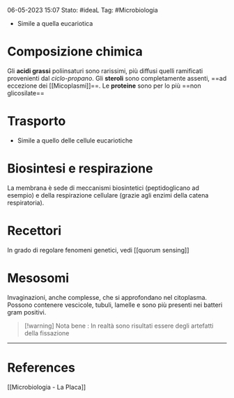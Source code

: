 06-05-2023 15:07
Stato: #ideaL
Tag: #Microbiologia 

- Simile a quella eucariotica
# Composizione chimica
Gli **acidi grassi** poliinsaturi sono rarissimi, più diffusi quelli ramificati provenienti dal *ciclo-propano*. 
Gli **steroli** sono completamente assenti, ==ad eccezione dei [[Micoplasmi]]==.
Le **proteine** sono per lo più ==non glicosilate==
# Trasporto
- Simile a quello delle cellule eucariotiche
# Biosintesi e respirazione
La membrana è sede di meccanismi biosintetici (peptidoglicano ad esempio) e della respirazione cellulare (grazie agli enzimi della catena respiratoria).
# Recettori
In grado di regolare fenomeni genetici, vedi [[quorum sensing]]
# Mesosomi
Invaginazioni, anche complesse, che si approfondano nel citoplasma. 
Possono contenere vescicole, tubuli, lamelle e sono più presenti nei batteri gram positivi.
>[!warning] Nota bene :
>In realtà sono risultati essere degli artefatti della fissazione









---
# References
[[Microbiologia - La Placa]]
